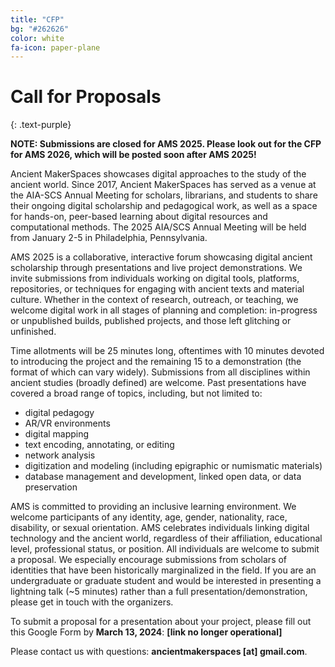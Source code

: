 ```yaml
---
title: "CFP"
bg: "#262626"
color: white
fa-icon: paper-plane
---
```


# Call for Proposals
{: .text-purple}

**NOTE: Submissions are closed for AMS 2025. Please look out for the CFP for AMS 2026, which will be posted soon after AMS 2025!**

Ancient MakerSpaces showcases digital approaches to the study of the ancient world. Since 2017, Ancient MakerSpaces has served as a venue at the AIA-SCS Annual Meeting for scholars, librarians, and students to share their ongoing digital scholarship and pedagogical work, as well as a space for hands-on, peer-based learning about digital resources and computational methods. The 2025 AIA/SCS Annual Meeting will be held from January 2-5 in Philadelphia, Pennsylvania.

AMS 2025 is a collaborative, interactive forum showcasing digital ancient scholarship through presentations and live project demonstrations. We invite submissions from individuals working on digital tools, platforms, repositories, or techniques for engaging with ancient texts and material culture. Whether in the context of research, outreach, or teaching, we welcome digital work in all stages of planning and completion: in-progress or unpublished builds, published projects, and those left glitching or unfinished.

Time allotments will be 25 minutes long, oftentimes with 10 minutes devoted to introducing the project and the remaining 15 to a demonstration (the format of which can vary widely). Submissions from all disciplines within ancient studies (broadly defined) are welcome. Past presentations have covered a broad range of topics, including, but not limited to:

- digital pedagogy
- AR/VR environments
- digital mapping
- text encoding, annotating, or editing
- network analysis
- digitization and modeling (including epigraphic or numismatic materials)
- database management and development, linked open data, or data preservation

AMS is committed to providing an inclusive learning environment. We welcome participants of any identity, age, gender, nationality, race, disability, or sexual orientation. AMS celebrates individuals linking digital technology and the ancient world, regardless of their affiliation, educational level, professional status, or position. All individuals are welcome to submit a proposal. We especially encourage submissions from scholars of identities that have been historically marginalized in the field. If you are an undergraduate or graduate student and would be interested in presenting a lightning talk (~5 minutes) rather than a full presentation/demonstration, please get in touch with the organizers.


To submit a proposal for a presentation about your project, please fill out this Google Form by **March 13, 2024**: **[link no longer operational]**

Please contact us with questions: **ancientmakerspaces [at] gmail.com**.
